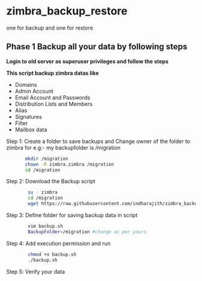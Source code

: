 # zimbra_backup_restore
one for backup and one for restore


## Phase 1   Backup all your data by following steps

**Login to old server as superuser privileges and follow the steps**

**This script backup zimbra datas like**

- Domains
- Admin Account
- Email Account and Passwords
- Distribution Lists and Members
- Alias
- Signatures
- Filter
- Mailbox data



Step 1: Create a folder to save backups and Change owner of the folder to zimbra
        for e.g:- my backupfolder is /migration
        
 ```bash 
        mkdir /migration
        chown -R zimbra.zimbra /migration
        cd /migration
```

Step 2: Download the Backup script
```bash
        su - zimbra
        cd /migration
        wget https://raw.githubusercontent.com/indharajith/zimbra_backup_restore/master/backup.sh
```

Step 3: Define folder for saving backup data in script

```bash
        vim backup.sh
        BackupFolder=/migration #change as per yours
```
Step 4: Add execution permission and run

```bash
        chmod +x backup.sh
        ./backup.sh
```
Step 5: Verify your data
